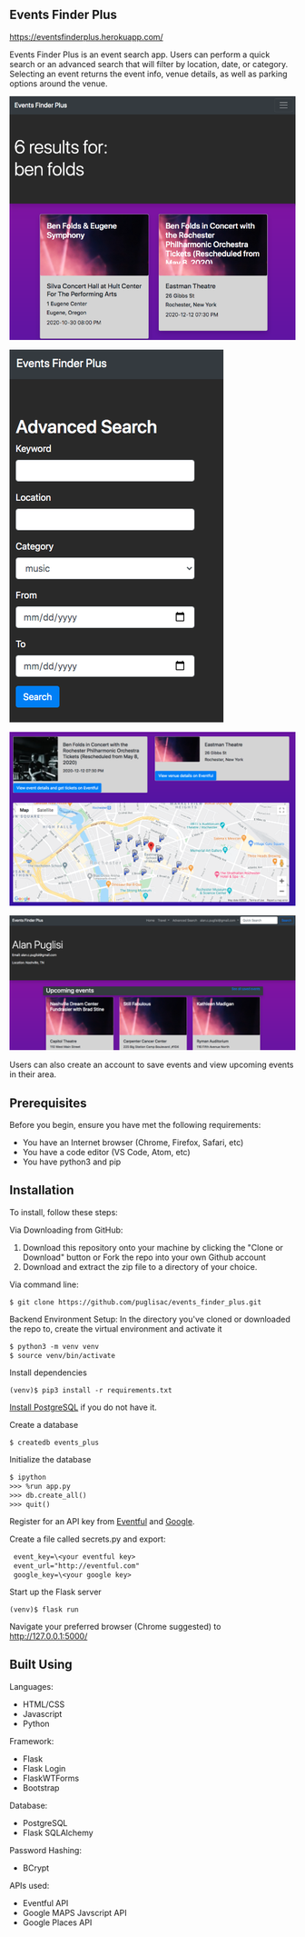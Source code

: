 ## Events Finder Plus  
https://eventsfinderplus.herokuapp.com/

Events Finder Plus is an event search app.  Users can perform a quick search or an advanced search that will filter by location, date, or category.  Selecting an event returns the event info, venue details, as well as parking options around the venue.  

![results](./images/results.png)  

![advanced](./images/advanced.png)  

![details](./images/details.png)  

![dashboard](./images/dashboard.png)  

Users can also create an account to save events and view upcoming events in their area.  

## Prerequisites

Before you begin, ensure you have met the following requirements:
* You have an Internet browser (Chrome, Firefox, Safari, etc)
* You have a code editor (VS Code, Atom, etc)
* You have python3 and pip

## Installation

To install, follow these steps:

Via Downloading from GitHub:
1. Download this repository onto your machine by clicking the "Clone or Download" button or Fork the repo into your own Github account
2. Download and extract the zip file to a directory of your choice.

Via command line:
```
$ git clone https://github.com/puglisac/events_finder_plus.git
```


Backend Environment Setup:
In the directory you've cloned or downloaded the repo to, create the virtual environment and activate it

```
$ python3 -m venv venv
$ source venv/bin/activate
```

Install dependencies

```
(venv)$ pip3 install -r requirements.txt
```
[Install PostgreSQL](https://www.postgresql.org/download/) if you do not have it.

Create a database
```
$ createdb events_plus
```
Initialize the database

```
$ ipython
>>> %run app.py
>>> db.create_all()
>>> quit()
```

Register for an API key from [Eventful](https://api.eventful.com/) and [Google](https://console.developers.google.com/). 

Create a file called secrets.py and export:  

```
 event_key=\<your eventful key>  
 event_url="http://eventful.com"  
 google_key=\<your google key> 
``` 

Start up the Flask server
```
(venv)$ flask run
```
Navigate your preferred browser (Chrome suggested) to http://127.0.0.1:5000/

## Built Using
Languages:

- HTML/CSS
- Javascript
- Python

Framework:

- Flask
 - Flask Login
 - FlaskWTForms
- Bootstrap

Database:

- PostgreSQL
- Flask SQLAlchemy  

Password Hashing:  

- BCrypt  

APIs used:  

- Eventful API  
- Google MAPS Javscript API
- Google Places API



